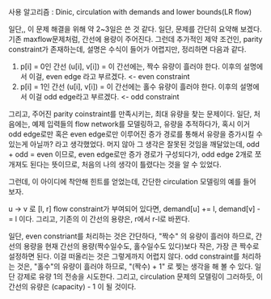 사용 알고리즘 : Dinic, circulation with demands and lower bounds(LR flow)

일단,, 이 문제 해결을 위해 약 2~3일은 쓴 것 같다. 
일단, 문제를 간단히 요약해 보겠다. 기존 maxflow문제처럼, 간선에 용량이 주어진다. 그런데 추가적인 제약 조건인, parity constraint가 존재하는데, 설명은 수식이 들어가 어렵지만, 정리하면 다음과 같다. 

1. p[i] = 0인 간선 (u[i], v[i]) =  이 간선에는, 짝수 유량이 흘러야 한다. 이후의 설명에서 이걸, even edge 라고 부르겠다. <- even constraint
2. p[i] = 1인 간선 (u[i], v[i]) = 이 간선에는 홀수 유량이 흘러야 한다. 이후의 설명에서 이걸 odd edge라고 부르겠다. <- odd constraint

그리고, 주어진 parity coinstraint를 만족시키는, 최대 유량을 찾는 문제이다. 
일단, 처음에는, 예제 입력들의 flow network를 모델링하고, 유량을 추적하다가, 혹시 이거 odd edge로만 혹은 even edge로만 이루어진 증가 경로를 통해서 유량을 증가시킬 수 있는게 아닐까? 라고 생각했었다. 머지 않아 그 생각은 잘못된 것임을 깨달았는데, odd + odd = even 이므로, even edge로만 증가 경로가 구성되다가, odd edge 2개로 쪼개져도 된다는 뜻이므로, 처음의 나의 생각이 틀렸다는 것을 알 수 있었다. 

그런데, 이 아이디에 착안해 힌트를 얻었는데, 간단한 circulation 모델링의 예를 들어 보자. 

u -> v 로 [l, r] flow constraint가 부여되어 있다면, demand[u] += l, demand[v] -= l 이다. 그리고, 기존의 이 간선의 용량은, r에서 r-l로 바뀐다. 

일단, even constriant를 처리하는 것은 간단하다, "짝수" 의 유량이 흘러야 하므로, 간선의 용량을 현재 간선의 용량(짝수일수도, 홀수일수도 있다)보다 작은, 가장 큰 짝수로 설정하면 된다. 이걸 떠올리는 것은 그렇게까지 어렵지 않다. 
odd constraint를 처리하는 것은, "홀수"의 유량이 흘러야 하므로, "(짝수) + 1" 로 찢는 생각을 해 볼 수 있다. 일단 강제로 유량 1의 전송을 시도한다. 그리고, circulation 문제의 모델링이 그러하듯, 이 간선의 유량은 (capacity) - 1 이 될 것이다. 

